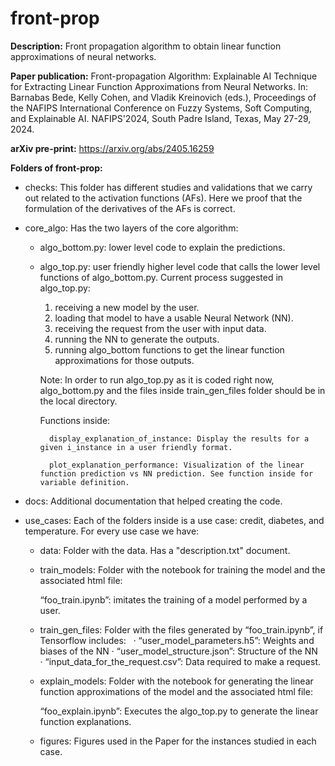 # front-prop

**Description:** Front propagation algorithm to obtain linear function approximations of neural networks.

**Paper publication:** Front-propagation Algorithm: Explainable AI Technique for Extracting Linear Function Approximations from Neural Networks. In: Barnabas Bede, Kelly Cohen, and Vladik Kreinovich (eds.), Proceedings of the NAFIPS International Conference on Fuzzy Systems, Soft Computing, and Explainable AI. NAFIPS'2024, South Padre Island, Texas, May 27-29, 2024.

**arXiv pre-print:** https://arxiv.org/abs/2405.16259


**Folders of front-prop:**

- checks: This folder has different studies and validations that we carry out related to the activation functions (AFs).
	Here we proof that the formulation of the derivatives of the AFs is correct.

- core_algo: Has the two layers of the core algorithm:

	- algo_bottom.py: lower level code to explain the predictions.
	- algo_top.py: user friendly higher level code that calls the lower level functions of algo_bottom.py.
	  Current process suggested in algo_top.py:

		1. receiving a new model by the user.
		2. loading that model to have a usable Neural Network (NN).
		3. receiving the request from the user with input data.
		4. running the NN to generate the outputs.
		5. running algo_bottom functions to get the linear function approximations for those outputs.

		Note: In order to run algo_top.py as it is coded right now, algo_bottom.py and the files inside train_gen_files folder should be in the local directory.

		Functions inside:

			display_explanation_of_instance: Display the results for a given i_instance in a user friendly format.
   
			plot_explanation_performance: Visualization of the linear function prediction vs NN prediction. See function inside for variable definition.


- docs: Additional documentation that helped creating the code.

- use_cases: Each of the folders inside is a use case: credit, diabetes, and temperature. For every use case we have:
	
	- data: Folder with the data. Has a "description.txt" document.

	- train_models: Folder with the notebook for training the model and the associated html file:

		“foo_train.ipynb”: imitates the training of a model performed by a user. 
		  
	- train_gen_files: Folder with the files generated by “foo_train.ipynb”, if Tensorflow includes:
 
    		· “user_model_parameters.h5”: Weights and biases of the NN
    		· “user_model_structure.json”: Structure of the NN
   		· “input_data_for_the_request.csv”: Data required to make a request.

	- explain_models: Folder with the notebook for generating the linear function approximations of the model and the associated html file:

		“foo_explain.ipynb”: Executes the algo_top.py to generate the linear function explanations.
		  
	
	- figures: Figures used in the Paper for the instances studied in each case.

